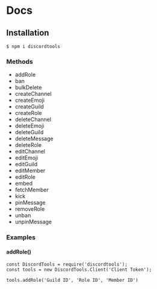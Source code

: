 # Docs

## Installation

```
$ npm i discordtools
```

### Methods

* addRole
* ban
* bulkDelete
* createChannel
* createEmoji
* createGuild
* createRole
* deleteChannel
* deleteEmoji
* deleteGuild
* deleteMessage
* deleteRole 
* editChannel 
* editEmoji 
* editGuild 
* editMember 
* editRole 
* embed 
* fetchMember 
* kick 
* pinMessage 
* removeRole 
* unban 
* unpinMessage

### Examples

#### addRole\(\)

```text
const DiscordTools = require('discordtools');
const tools = new DiscordTools.Client('Client Token');

tools.addRole('Guild ID', 'Role ID', 'Member ID')
```

